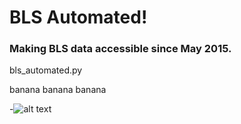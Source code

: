 # BLS Automated!
### Making BLS data accessible since May 2015.

bls_automated.py 

banana banana banana

-![alt text](http://i.imgur.com/........gif "Do pigs have ears?")